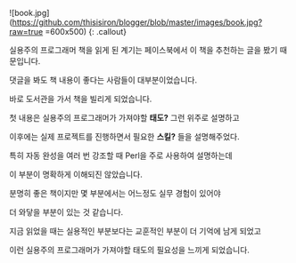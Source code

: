 ![book.jpg](https://github.com/thisisiron/blogger/blob/master/images/book.jpg?raw=true =600x500)
{: .callout}

실용주의 프로그래머 책을 읽게 된 계기는 페이스북에서 이 책을 추천하는 글을 봤기 때문입니다.

댓글을 봐도 책 내용이 좋다는 사람들이 대부분이었습니다.

바로 도서관을 가서 책을 빌리게 되었습니다.

첫 내용은 실용주의 프로그래머가 가져야할 **태도?** 그런 위주로 설명하고 

이후에는 실제 프로젝트를 진행하면서 필요한 **스킬?** 들을 설명해주었다.

특히 자동 완성을 여러 번 강조할 때 Perl을 주로 사용하여 설명하는데 

이 부분이 명확하게 이해되진 않았습니다.

분명히 좋은 책이지만 몇 부분에서는 어느정도 실무 경험이 있어야 

더 와닿을 부분이 있는 것 같습니다.

지금 읽었을 때는 실용적인 부분보다는 교훈적인 부분이 더 기억에 남게 되었고 

이런 실용주의 프로그래머가 가져야할 태도의 필요성을 느끼게 되었습니다.


<!--stackedit_data:
eyJoaXN0b3J5IjpbMjczMDYzODA0LDExMTkwODk0NTYsLTk1OT
A5MjUyNSwxNDk1MDc3OTUsLTEyNzg1NTA0NDAsMTgxNjc3Njk0
NSwyMDgxODQ4MzI5LDIwODE4NDgzMjksNzI4Nzg2MDI5LDcyOD
c4NjAyOSwtMjA1OTkyMTA1MCwtMjAyODIyNzMwMSwtMTUzMTA5
MjU3LC0yMzQyNTk4MDEsLTE0MzM5MDE1NCwtNzIyMDAzNTEwLC
05NTYyNjk1NTFdfQ==
-->